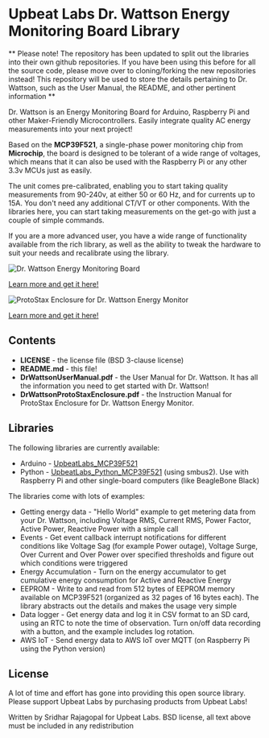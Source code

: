 # Upbeat Labs Dr. Wattson Energy Monitoring Board Library

** Please note! The repository has been updated to split out the libraries into their own github repositories. If you have been using this before for all the source code, please move over to cloning/forking the new repositories instead! This repository will be used to store the details pertaining to Dr. Wattson, such as the User Manual, the README, and other pertinent information **

Dr. Wattson is an Energy Monitoring Board for Arduino, Raspberry Pi and other Maker-Friendly Microcontrollers. Easily integrate quality AC energy measurements into your next project!

Based on the **MCP39F521**, a single-phase power monitoring chip from **Microchip**, the board is designed to be tolerant of a wide range of voltages, which means that it can also be used with the Raspberry Pi or any other 3.3v MCUs just as easily.

The unit comes pre-calibrated, enabling you to start taking quality measurements from 90-240v, at either 50 or 60 Hz, and for currents up to 15A. You don't need any additional CT/VT or other components.  With the libraries here, you can start taking measurements on the get-go with just a couple of simple commands.

If you are a more advanced user, you have a wide range of functionality available from the rich library, as well as the ability to tweak the hardware to suit your needs and recalibrate using the library.

![Dr. Wattson Energy Monitoring Board](https://cdn.shopify.com/s/files/1/0082/6248/4004/products/DrWattsonV2_title.jpg?v=1661905914)


[Learn more and get it here!](https://www.protostax.com/products/dr-wattson-energy-monitoring-board-v2/)

![ProtoStax Enclosure for Dr. Wattson Energy Monitor](https://cdn.shopify.com/s/files/1/0082/6248/4004/products/DSC_9197.jpg?v=1665794822)

[Learn more and get it here!](https://www.protostax.com/products/protostax-enclosure-for-dr-wattson-energy-monitor)

## Contents

* **LICENSE** - the license file (BSD 3-clause license)
* **README.md** - this file!
* **DrWattsonUserManual.pdf** - the User Manual for Dr. Wattson. It has all the information you need to get started with Dr. Wattson!
* **DrWattsonProtoStaxEnclosure.pdf** - the Instruction Manual for ProtoStax Enclosure for Dr. Wattson Energy Monitor.

## Libraries

The following libraries are currently available:

* Arduino - [UpbeatLabs_MCP39F521](https://github.com/upbeatlabs/UpbeatLabs_MCP39F521)
* Python - [UpbeatLabs_Python_MCP39F521](https://github.com/upbeatlabs/UpbeatLabs_Python_MCP39F521) (using smbus2). Use with Raspberry Pi and other single-board computers (like BeagleBone Black)

The libraries come with lots of examples:
* Getting energy data - "Hello World" example to get metering data from your Dr. Wattson, including Voltage RMS, Current RMS, Power Factor, Active Power, Reactive Power with a simple call
* Events - Get event callback interrupt notifications for different conditions like Voltage Sag (for example Power outage), Voltage Surge, Over Current and Over Power over specified thresholds and figure out which conditions were triggered
* Energy Accumulation - Turn on the energy accumulator to get cumulative energy consumption for Active and Reactive Energy
* EEPROM - Write to and read from 512 bytes of EEPROM memory available on MCP39F521 (organized as 32 pages of 16 bytes each). The library abstracts out the details and makes the usage very simple
* Data logger - Get energy data and log it in CSV format to an SD card, using an RTC to note the time of observation. Turn on/off data recording with a button, and the example includes log rotation.
* AWS IoT - Send energy data to AWS IoT over MQTT (on Raspberry Pi using the Python version)

## License

A lot of time and effort has gone into providing this open source library. Please support Upbeat Labs by purchasing products from Upbeat Labs!

Written by Sridhar Rajagopal for Upbeat Labs. BSD license, all text above must be included in any redistribution
